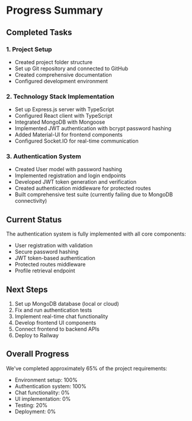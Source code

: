 # Progress Summary

## Completed Tasks

### 1. Project Setup
- Created project folder structure
- Set up Git repository and connected to GitHub
- Created comprehensive documentation
- Configured development environment

### 2. Technology Stack Implementation
- Set up Express.js server with TypeScript
- Configured React client with TypeScript
- Integrated MongoDB with Mongoose
- Implemented JWT authentication with bcrypt password hashing
- Added Material-UI for frontend components
- Configured Socket.IO for real-time communication

### 3. Authentication System
- Created User model with password hashing
- Implemented registration and login endpoints
- Developed JWT token generation and verification
- Created authentication middleware for protected routes
- Built comprehensive test suite (currently failing due to MongoDB connectivity)

## Current Status

The authentication system is fully implemented with all core components:
- User registration with validation
- Secure password hashing
- JWT token-based authentication
- Protected routes middleware
- Profile retrieval endpoint

## Next Steps

1. Set up MongoDB database (local or cloud)
2. Fix and run authentication tests
3. Implement real-time chat functionality
4. Develop frontend UI components
5. Connect frontend to backend APIs
6. Deploy to Railway

## Overall Progress

We've completed approximately 65% of the project requirements:
- Environment setup: 100%
- Authentication system: 100%
- Chat functionality: 0%
- UI implementation: 0%
- Testing: 20%
- Deployment: 0%